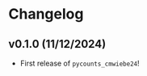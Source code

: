 # Changelog

<!--next-version-placeholder-->

## v0.1.0 (11/12/2024)

- First release of `pycounts_cmwiebe24`!